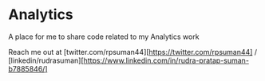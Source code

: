 # Analytics
A place for me to share code related to my Analytics work

Reach me out at [twitter.com/rpsuman44][https://twitter.com/rpsuman44] / [linkedin/rudrasuman][https://www.linkedin.com/in/rudra-pratap-suman-b7885846/]
